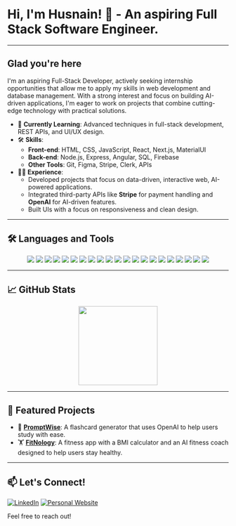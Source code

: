 # Hi, I'm Husnain! 👋 - An aspiring **Full Stack Software Engineer.**

---

## Glad you're here 

I'm an aspiring Full-Stack Developer, actively seeking internship opportunities that allow me to apply my skills in web development and database management. With a strong interest and focus on building AI-driven applications, I'm eager to work on projects that combine cutting-edge technology with practical solutions.

- 🌱 **Currently Learning**: Advanced techniques in full-stack development, REST APIs, and UI/UX design.
- 🛠️ **Skills**: 
  - **Front-end**: HTML, CSS, JavaScript, React, Next.js, MaterialUI
  - **Back-end**: Node.js, Express, Angular, SQL, Firebase
  - **Other Tools**: Git, Figma, Stripe, Clerk, APIs 
- 👨‍💻 **Experience**: 
  - Developed projects that focus on data-driven, interactive web, AI-powered applications.
  - Integrated third-party APIs like **Stripe** for payment handling and **OpenAI** for AI-driven features.
  - Built UIs with a focus on responsiveness and clean design.
  
---

## 🛠 Languages and Tools

<div align="center">
  <img src="https://img.shields.io/badge/React-61DAFB?style=for-the-badge&logo=react&logoColor=black" />
  <img src="https://img.shields.io/badge/HTML5-E34F26?style=for-the-badge&logo=html5&logoColor=white" />
  <img src="https://img.shields.io/badge/CSS3-1572B6?style=for-the-badge&logo=css3&logoColor=white" />
  <img src="https://img.shields.io/badge/JavaScript-F7DF1E?style=for-the-badge&logo=javascript&logoColor=black" />
  <img src="https://img.shields.io/badge/C%2B%2B-00599C?style=for-the-badge&logo=c%2B%2B&logoColor=white" />
  <img src="https://img.shields.io/badge/TypeScript-3178C6?style=for-the-badge&logo=typescript&logoColor=white" />
  <img src="https://img.shields.io/badge/MySQL-4479A1?style=for-the-badge&logo=mysql&logoColor=white" />
  <img src="https://img.shields.io/badge/MongoDB-47A248?style=for-the-badge&logo=mongodb&logoColor=white" />
  <img src="https://img.shields.io/badge/Express.js-000000?style=for-the-badge&logo=express&logoColor=white" />
  <img src="https://img.shields.io/badge/Chart.js-FF6384?style=for-the-badge&logo=chartdotjs&logoColor=white" />
  <img src="https://img.shields.io/badge/Linux-FCC624?style=for-the-badge&logo=linux&logoColor=black" />
  <img src="https://img.shields.io/badge/Git-F05032?style=for-the-badge&logo=git&logoColor=white" />
  <img src="https://img.shields.io/badge/WordPress-21759B?style=for-the-badge&logo=wordpress&logoColor=white" />
  <img src="https://img.shields.io/badge/Node.js-339933?style=for-the-badge&logo=nodedotjs&logoColor=white" />
  <img src="https://img.shields.io/badge/Redux-764ABC?style=for-the-badge&logo=redux&logoColor=white" />
  <img src="https://img.shields.io/badge/Tailwind%20CSS-06B6D4?style=for-the-badge&logo=tailwindcss&logoColor=white" />
  <img src="https://img.shields.io/badge/Material--UI-0081CB?style=for-the-badge&logo=mui&logoColor=white" />
  <img src="https://img.shields.io/badge/D3.js-F9A03C?style=for-the-badge&logo=d3dotjs&logoColor=black" />
  <img src="https://img.shields.io/badge/Java-007396?style=for-the-badge&logo=java&logoColor=white" />
  <img src="https://img.shields.io/badge/PostgreSQL-4169E1?style=for-the-badge&logo=postgresql&logoColor=white" />
  <img src="https://img.shields.io/badge/Figma-F24E1E?style=for-the-badge&logo=figma&logoColor=white" />
</div>

---

## 📈 GitHub Stats

<div align="center">
  <img height="180em" src="https://github-readme-stats.vercel.app/api/top-langs/?username=boiledpotatoe&layout=compact&theme=radical" />
</div>

---

## 🌟 Featured Projects

- 🚀 **[PromptWise](https://promptwise-first.vercel.app)**: A flashcard generator that uses OpenAI to help users study with ease.
- 🏋️ **[FitNology](https://fitnologyy.vercel.app)**: A fitness app with a BMI calculator and an AI fitness coach designed to help users stay healthy.

---

## 📫 Let's Connect!

[![LinkedIn](https://img.shields.io/badge/-LinkedIn-blue?style=for-the-badge&logo=linkedin&logoColor=white)](https://www.linkedin.com/in/husnain-khaliq-5414b9277)
[![Personal Website](https://img.shields.io/badge/-Website-red?style=for-the-badge&logo=google-chrome&logoColor=white)](https://husnain-landingpage.vercel.app)

Feel free to reach out! 
